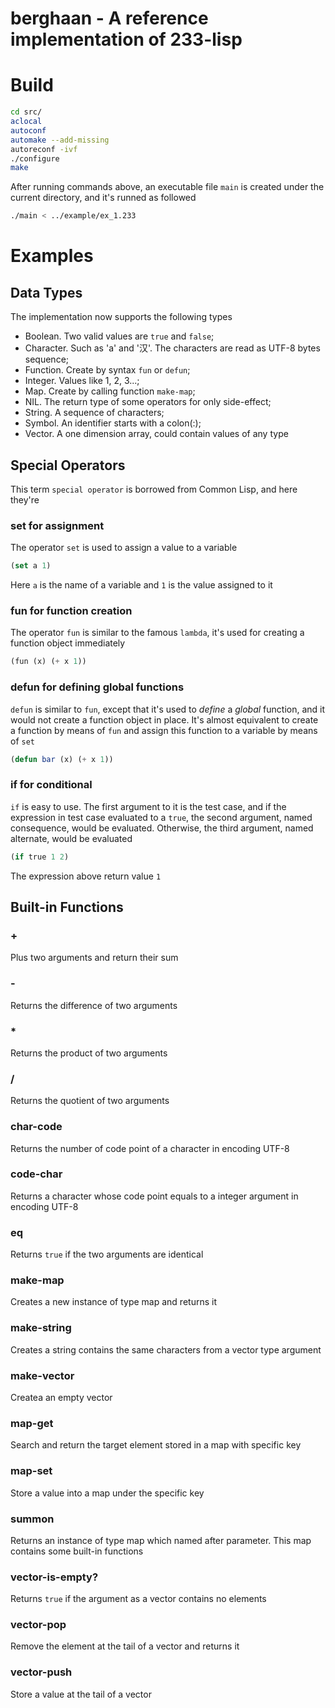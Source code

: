# berghaan - A reference implementation of 233-lisp

# Build

```sh
cd src/
aclocal
autoconf
automake --add-missing
autoreconf -ivf
./configure
make
```

After running commands above, an executable file `main` is created under the current directory, and it's runned as followed

```sh
./main < ../example/ex_1.233
```

# Examples

## Data Types

The implementation now supports the following types

* Boolean. Two valid values are `true` and `false`;
* Character. Such as 'a' and '汉'. The characters are read as UTF-8 bytes sequence;
* Function. Create by syntax `fun` or `defun`;
* Integer. Values like 1, 2, 3...;
* Map. Create by calling function `make-map`;
* NIL. The return type of some operators for only side-effect;
* String. A sequence of characters;
* Symbol. An identifier starts with a colon(:);
* Vector. A one dimension array, could contain values of any type

## Special Operators

This term `special operator` is borrowed from Common Lisp, and here they're

### set for assignment

The operator `set` is used to assign a value to a variable

```lisp
(set a 1)
```

Here `a` is the name of a variable and `1` is the value assigned to it

### fun for function creation

The operator `fun` is similar to the famous `lambda`, it's used for creating a function object immediately

```lisp
(fun (x) (+ x 1))
```

### defun for defining global functions

`defun` is similar to `fun`, except that it's used to *define* a *global* function, and it would not create a function object in place. It's almost equivalent to create a function by means of `fun` and assign this function to a variable by means of `set`

```lisp
(defun bar (x) (+ x 1))
```

### if for conditional

`if` is easy to use. The first argument to it is the test case, and if the expression in test case evaluated to a `true`, the second argument, named consequence, would be evaluated. Otherwise, the third argument, named alternate, would be evaluated

```lisp
(if true 1 2)
```

The expression above return value `1`

## Built-in Functions

### +

Plus two arguments and return their sum

### -

Returns the difference of two arguments

### *

Returns the product of two arguments

### /

Returns the quotient of two arguments

### char-code

Returns the number of code point of a character in encoding UTF-8

### code-char

Returns a character whose code point equals to a integer argument in encoding UTF-8

### eq

Returns `true` if the two arguments are identical

### make-map

Creates a new instance of type map and returns it

### make-string

Creates a string contains the same characters from a vector type argument

### make-vector

Createa an empty vector

### map-get

Search and return the target element stored in a map with specific key

### map-set

Store a value into a map under the specific key

### summon

Returns an instance of type map which named after parameter. This map contains some built-in functions

### vector-is-empty?

Returns `true` if the argument as a vector contains no elements

### vector-pop

Remove the element at the tail of a vector and returns it

### vector-push

Store a value at the tail of a vector
